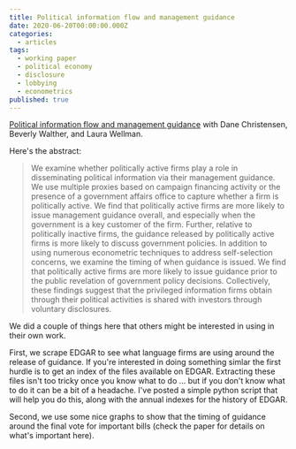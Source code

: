```yaml
---
title: Political information flow and management guidance
date: 2020-06-20T00:00:00.000Z
categories:
  - articles
tags:
  - working paper
  - political economy
  - disclosure
  - lobbying
  - econometrics
published: true
---
```


[Political information flow and management guidance](https://papers.ssrn.com/sol3/papers.cfm?abstract_id=3403763)
with Dane Christensen, Beverly Walther, and Laura Wellman.

Here's the abstract:

> We examine whether politically active firms play a role in disseminating political information via their management guidance. We use multiple proxies based on campaign financing activity or the presence of a government affairs office to capture whether a firm is politically active. We find that politically active firms are more likely to issue management guidance overall, and especially when the government is a key customer of the firm. Further, relative to politically inactive firms, the guidance released by politically active firms is more likely to discuss government policies. In addition to using numerous econometric techniques to address self-selection concerns, we examine the timing of when guidance is issued. We find that politically active firms are more likely to issue guidance prior to the public revelation of government policy decisions. Collectively, these findings suggest that the privileged information firms obtain through their political activities is shared with investors through voluntary disclosures.

We did a couple of things here that others might be interested in using in their own work. 

First, we scrape EDGAR to see what language firms are using around the release of guidance. If you're interested in doing something simlar the first hurdle is to get an index of the files available on EDGAR. Extracting these files isn't too tricky once you know what to do ... but if you don't know what to do it can be a bit of a headache. I've posted a simple python script that will help you do this, along with the annual indexes for the history of EDGAR.

Second, we use some nice graphs to show that the timing of guidance around the final vote for important bills (check the paper for details on what's important here).
